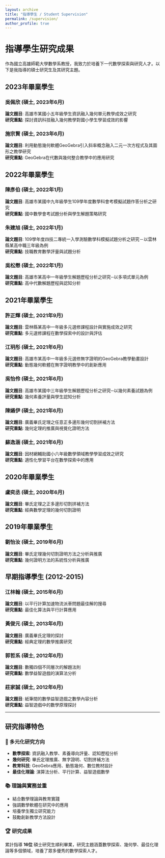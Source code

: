```yaml
---
layout: archive
title: "指導學生 / Student Supervision"
permalink: /supervision/
author_profile: true
---
```


# 指導學生研究成果

作為國立高雄師範大學數學系教授，我致力於培養下一代數學探索與研究人才。以下是我指導的碩士研究生及其研究主題。

## 2023年畢業學生

### 吳佩欣 (碩士, 2023年6月)
**論文題目**: 高雄市某國小五年級學生資訊融入幾何單元教學成效之研究  
**研究重點**: 探討資訊科技融入幾何教學對國小學生學習成效的影響

### 施宗賢 (碩士, 2023年6月)
**論文題目**: 利用動態幾何軟體GeoGebra引入斜率概念融入二元一次方程式及其圖形之教學研究  
**研究重點**: GeoGebra在代數與幾何整合教學中的應用研究

## 2022年畢業學生

### 陳彥伯 (碩士, 2022年1月)
**論文題目**: 高雄市某國中九年級學生109學年度數學科會考模擬試題作答分析之研究  
**研究重點**: 國中數學會考試題分析與學生解題策略研究

### 朱建旭 (碩士, 2022年1月)
**論文題目**: 109學年度四技二專統一入學測驗數學科模擬試題分析之研究－以雲林縣某高中職三年級為例  
**研究重點**: 技職教育數學評量與試題分析

### 吳松懋 (碩士, 2022年1月)
**論文題目**: 高雄市某高中一年級學生解題歷程分析之研究─以多項式單元為例  
**研究重點**: 高中代數解題歷程與認知分析

## 2021年畢業學生

### 許正輝 (碩士, 2021年9月)
**論文題目**: 雲林縣某高中一年級多元選修課程設計與實施成效之研究  
**研究重點**: 多元選修課程在數學探索中的設計與評估

### 江玥彤 (碩士, 2021年6月)
**論文題目**: 高雄市某高中一年級多元選修無字證明的GeoGebra教學動畫設計  
**研究重點**: 動態幾何軟體在無字證明教學中的創新應用

### 吳怡伶 (碩士, 2021年6月)
**論文題目**: 高雄市某國中三年級學生解題歷程分析之研究─以幾何素養試題為例  
**研究重點**: 幾何素養評量與學生認知分析

### 陳嬿伊 (碩士, 2021年6月)
**論文題目**: 廣義畢氏定理之任意正多邊形幾何切割拼補方法  
**研究重點**: 幾何定理的推廣與視覺化證明方法

### 蘇逸涵 (碩士, 2021年6月)
**論文題目**: 因材網輔助國小六年級數學領域教學學習成效之研究  
**研究重點**: 適性化學習平台在數學探索中的應用

## 2020年畢業學生

### 盧奕丞 (碩士, 2020年6月)
**論文題目**: 畢氏定理之正多邊形切割拼補方法  
**研究重點**: 經典數學定理的幾何切割證明

## 2019年畢業學生

### 劉怡汝 (碩士, 2019年6月)
**論文題目**: 畢氏定理幾何切割證明方法之分析與推廣  
**研究重點**: 幾何證明方法的系統性分析與推廣

## 早期指導學生 (2012-2015)

### 江林翰 (碩士, 2015年6月)
**論文題目**: 以平行計算加速物流派車問題最佳解的搜尋  
**研究重點**: 最佳化算法與平行計算應用

### 黃俊元 (碩士, 2013年6月)
**論文題目**: 廣義畢氏定理的探討  
**研究重點**: 經典定理的數學推廣研究

### 郭哲系 (碩士, 2012年6月)
**論文題目**: 數獨四個不同層次的解題法則  
**研究重點**: 數學益智遊戲的演算法分析

### 莊家誠 (碩士, 2012年6月)
**論文題目**: 紙筆間的數學益智遊戲之數學內容分析  
**研究重點**: 益智遊戲中的數學原理探討

---

## 研究指導特色

### 🎯 多元化研究方向
- **數學探索**: 資訊融入教學、素養導向評量、認知歷程分析
- **幾何研究**: 畢氏定理推廣、無字證明、切割拼補方法
- **教育科技**: GeoGebra應用、動態幾何、數位教材設計
- **最佳化理論**: 演算法分析、平行計算、益智遊戲數學

### 📚 理論與實務並重
- 結合數學理論與教育實踐
- 強調數學軟體在研究中的應用
- 培養學生獨立研究能力
- 鼓勵創新教學方法設計

### 🏆 研究成果
累計指導 **16位** 碩士研究生順利畢業，研究主題涵蓋數學探索、幾何學、最佳化理論等多個領域，培養了眾多優秀的數學探索人才。

